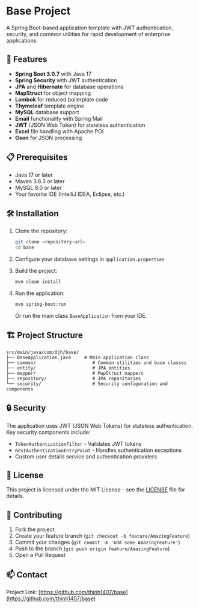 # Base Project

A Spring Boot-based application template with JWT authentication, security, and common utilities for rapid development of enterprise applications.

## 🚀 Features

- **Spring Boot 3.0.7** with Java 17
- **Spring Security** with JWT authentication
- **JPA** and **Hibernate** for database operations
- **MapStruct** for object mapping
- **Lombok** for reduced boilerplate code
- **Thymeleaf** template engine
- **MySQL** database support
- **Email** functionality with Spring Mail
- **JWT** (JSON Web Token) for stateless authentication
- **Excel** file handling with Apache POI
- **Gson** for JSON processing

## 📋 Prerequisites

- Java 17 or later
- Maven 3.6.3 or later
- MySQL 8.0 or later
- Your favorite IDE (IntelliJ IDEA, Eclipse, etc.)

## 🛠️ Installation

1. Clone the repository:
   ```bash
   git clone <repository-url>
   cd base
   ```

2. Configure your database settings in `application.properties`

3. Build the project:
   ```bash
   mvn clean install
   ```

4. Run the application:
   ```bash
   mvn spring-boot:run
   ```

   Or run the main class `BaseApplication` from your IDE.

## 🏗️ Project Structure

```
src/main/java/com/djh/base/
├── BaseApplication.java     # Main application class
├── common/                     # Common utilities and base classes
├── entity/                     # JPA entities
├── mapper/                     # MapStruct mappers
├── repository/                 # JPA repositories
└── security/                   # Security configuration and components
```

## 🔒 Security

The application uses JWT (JSON Web Tokens) for stateless authentication. Key security components include:

- `TokenAuthenticationFilter` - Validates JWT tokens
- `RestAuthenticationEntryPoint` - Handles authentication exceptions
- Custom user details service and authentication providers

## 📝 License

This project is licensed under the MIT License - see the [LICENSE](LICENSE) file for details.

## 🤝 Contributing

1. Fork the project
2. Create your feature branch (`git checkout -b feature/AmazingFeature`)
3. Commit your changes (`git commit -m 'Add some AmazingFeature'`)
4. Push to the branch (`git push origin feature/AmazingFeature`)
5. Open a Pull Request

## 📫 Contact

Project Link: [https://github.com/thinh1407/base](https://github.com/thinh1407/base)